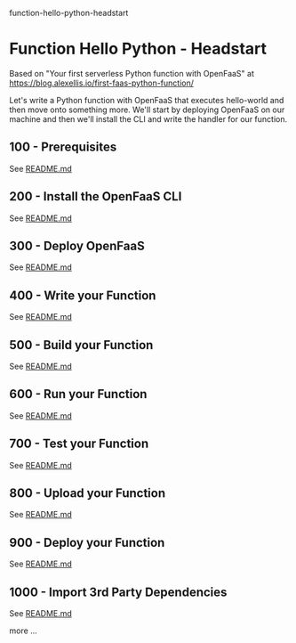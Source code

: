 function-hello-python-headstart
# Function Hello Python - Headstart

Based on "Your first serverless Python function with OpenFaaS" at https://blog.alexellis.io/first-faas-python-function/

Let's write a Python function with OpenFaaS that executes hello-world and then move onto something more. We'll start by deploying OpenFaaS on our machine and then we'll install the CLI and write the handler for our function.

## 100 - Prerequisites
See [README.md](./100/README.md)

## 200 - Install the OpenFaaS CLI
See [README.md](./200/README.md)

## 300 - Deploy OpenFaaS
See [README.md](./300/README.md)

## 400 - Write your Function
See [README.md](./400/README.md)

## 500 - Build your Function
See [README.md](./500/README.md)

## 600 - Run your Function
See [README.md](./600/README.md)

## 700 - Test your Function
See [README.md](./700/README.md)

## 800 - Upload your Function
See [README.md](./800/README.md)

## 900 - Deploy your Function
See [README.md](./900/README.md)

## 1000 - Import 3rd Party Dependencies
See [README.md](./1000/README.md)

more ...

